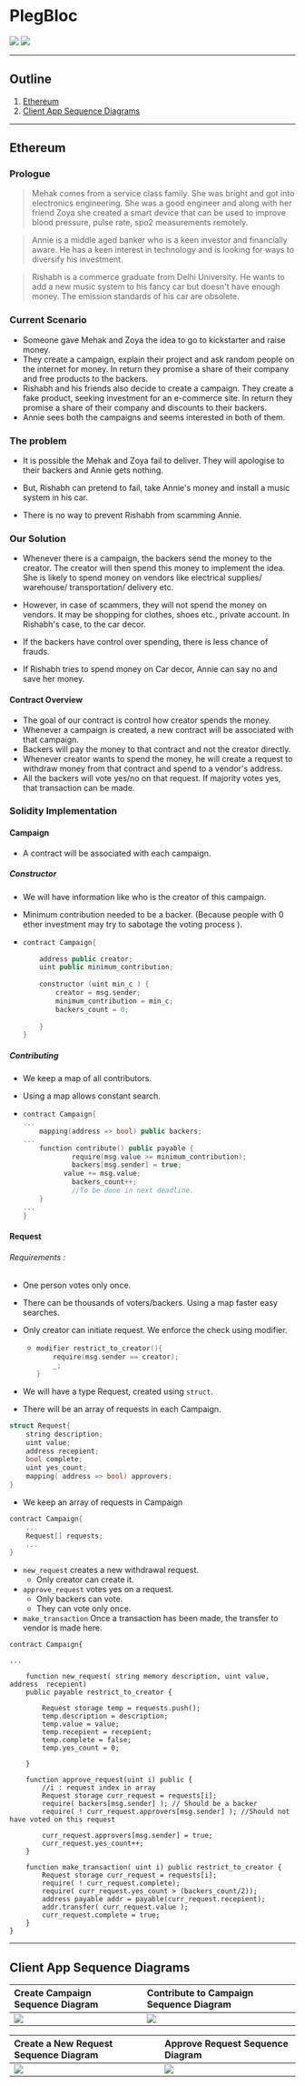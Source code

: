 # PlegBloc
![](https://img.shields.io/gitter/room/AbhinavS99/PlegBloc) ![](https://img.shields.io/github/stars/AbhinavS99/PlegBloc?style=social)

---

## Outline
1. [Ethereum](#ethereum)
2. [Client App Sequence Diagrams](#client-app-sequence-diagrams)

---

## Ethereum
### Prologue 

> Mehak comes from a service class family. She was bright and got into electronics engineering. She was a good engineer and along with her friend Zoya she created a smart device that can be used to improve blood pressure, pulse rate, spo2 measurements remotely. 

>Annie is a middle aged banker who is a keen investor and financially aware. He has a keen interest in technology and is looking for ways to diversify his investment. 

> Rishabh is a commerce graduate from Delhi University. He wants to add a new music system to his fancy car but doesn't have enough money. The emission standards of his car are obsolete. 



### Current Scenario

* Someone gave Mehak and Zoya the idea to go to kickstarter and raise money. 
* They create a campaign, explain their project and ask random people on the internet for money. In return they promise a share of their company and free products to the backers.
* Rishabh and his friends also decide to create a campaign. They create a fake product, seeking investment for an e-commerce site. In return they promise a share of their company and discounts to their backers.
* Annie sees both the campaigns and seems interested in both of them.



### The problem

* It is possible the Mehak and Zoya fail to deliver. They will apologise to their backers and Annie gets nothing. 
* But, Rishabh can pretend to fail, take Annie's money and install a music system in his car. 

* There is no way to prevent Rishabh from scamming Annie.



### Our Solution

* Whenever there is a campaign, the backers send the money to the creator. The creator will then spend this money to implement the idea. She is likely to spend money on vendors like electrical supplies/ warehouse/ transportation/ delivery etc. 

* However, in case of scammers, they will not spend the money on vendors. It may be shopping for clothes, shoes etc., private account. In Rishabh's case, to the car decor.

* If the backers have control over spending, there is less chance of frauds.

* If Rishabh tries to spend money on Car decor, Annie can say no and save her money.



#### Contract Overview

* The goal of our contract is control how creator spends the money.
* Whenever a campaign is created, a new contract will be associated with that campaign. 
* Backers will pay the money to that contract and not the creator directly.
* Whenever creator wants to spend the money, he will create a request to withdraw money from that contract and spend to a vendor's address.
* All the backers will vote yes/no on that request. If majority votes yes, that transaction can be made.  



### Solidity  Implementation



#### Campaign

* A contract will be associated with each campaign.

##### Constructor

* We will have information like who is the creator of this campaign.

* Minimum contribution needed to be a backer. (Because people with 0 ether investment may try to sabotage the voting process ).

* ```c++
  contract Campaign{
  
      address public creator;
      uint public minimum_contribution;
      
      constructor (uint min_c ) {
          creator = msg.sender;
          minimum_contribution = min_c;
          backers_count = 0;
          
      }
  }
  ```



##### Contributing

* We keep a map of all contributors. 

* Using a map allows constant search.

* ```c++
  contract Campaign{
  ...	
      mapping(address => bool) public backers;
  ...
      function contribute() public payable {
              require(msg.value >= minimum_contribution);
              backers[msg.sender] = true;
      		value += msg.value;
              backers_count++;
              //To be done in next deadline.
      }
  ...
  }
  ```



#### Request

###### Requirements : 

* One person votes only once.
* There can be thousands of voters/backers. Using a map faster easy searches.

* Only creator can initiate request. We enforce the check using modifier. 

  * ```c
    modifier restrict_to_creator(){
        require(msg.sender == creator);
        _;
    }
    ```



* We will have a type Request, created using `struct`.
* There will be an array of requests in each Campaign.

```c++
struct Request{
    string description;
    uint value;
    address recepient;
    bool complete;
    uint yes_count;
    mapping( address => bool) approvers;
}
```



* We keep an array of requests in Campaign

```c++
contract Campaign{
	...
	Request[] requests;
	...
}

```

* `new_request` creates a new withdrawal request. 
  * Only creator can create it.
* `approve_request` votes yes on a request. 
  * Only backers can vote. 
  * They can vote only once.
* `make_transaction` Once a transaction has been made, the transfer to vendor is made here.

```
contract Campaign{
    
...
    
    function new_request( string memory description, uint value, address  recepient) 
    public payable restrict_to_creator {
        
        Request storage temp = requests.push();
        temp.description = description;
        temp.value = value;
        temp.recepient = recepient;
        temp.complete = false;
        temp.yes_count = 0;
        
    }
    
    function approve_request(uint i) public {
        //i : request index in array
        Request storage curr_request = requests[i];
        require( backers[msg.sender] ); // Should be a backer         
        require( ! curr_request.approvers[msg.sender] ); //Should not have voted on this request 
        
        curr_request.approvers[msg.sender] = true;
        curr_request.yes_count++;
    }
    
    function make_transaction( uint i) public restrict_to_creator {
        Request storage curr_request = requests[i];
        require( ! curr_request.complete);
        require( curr_request.yes_count > (backers_count/2));
        address payable addr = payable(curr_request.recepient);
        addr.transfer( curr_request.value );
        curr_request.complete = true;
    }
}
```

---

## Client App Sequence Diagrams

Create Campaign Sequence Diagram| Contribute to Campaign Sequence Diagram|
:-----------|:--------------|
![](https://github.com/AbhinavS99/PlegBloc/blob/main/images/fig1.png)|![](https://github.com/AbhinavS99/PlegBloc/blob/main/images/fig2.png)|

Create a New Request Sequence Diagram| Approve Request Sequence Diagram
:---------| :----------|
![](https://github.com/AbhinavS99/PlegBloc/blob/main/images/fig3.png)| ![](https://github.com/AbhinavS99/PlegBloc/blob/main/images/fig4.png)|

